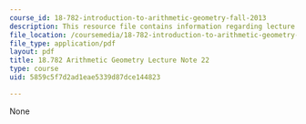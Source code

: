 ```yaml
---
course_id: 18-782-introduction-to-arithmetic-geometry-fall-2013
description: This resource file contains information regarding lecture note 22.
file_location: /coursemedia/18-782-introduction-to-arithmetic-geometry-fall-2013/5859c5f7d2ad1eae5339d87dce144823_MIT18_782F13_lec22.pdf
file_type: application/pdf
layout: pdf
title: 18.782 Arithmetic Geometry Lecture Note 22
type: course
uid: 5859c5f7d2ad1eae5339d87dce144823

---
```

None